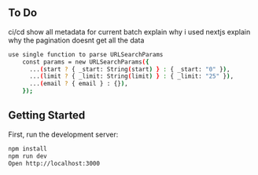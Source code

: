 ## To Do

ci/cd
show all metadata for current batch
explain why i used nextjs
explain why the pagination doesnt get all the data

```bash
use single function to parse URLSearchParams
    const params = new URLSearchParams({
      ...(start ? { _start: String(start) } : { _start: "0" }),
      ...(limit ? { _limit: String(limit) } : { _limit: "25" }),
      ...(email ? { email } : {}),
    });
```

## Getting Started

First, run the development server:

```bash
npm install
npm run dev
Open http://localhost:3000
```
